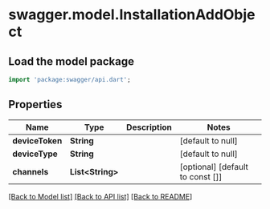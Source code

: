 # swagger.model.InstallationAddObject

## Load the model package
```dart
import 'package:swagger/api.dart';
```

## Properties
Name | Type | Description | Notes
------------ | ------------- | ------------- | -------------
**deviceToken** | **String** |  | [default to null]
**deviceType** | **String** |  | [default to null]
**channels** | **List&lt;String&gt;** |  | [optional] [default to const []]

[[Back to Model list]](../README.md#documentation-for-models) [[Back to API list]](../README.md#documentation-for-api-endpoints) [[Back to README]](../README.md)


